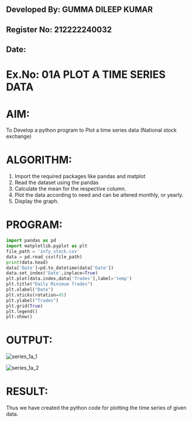## Developed By: GUMMA DILEEP KUMAR
## Register No: 212222240032
##  Date:  

# Ex.No: 01A  PLOT A TIME SERIES DATA

# AIM:
To Develop a python program to Plot a time series data (National stock exchange)


# ALGORITHM:
1. Import the required packages like pandas and matplot
2. Read the dataset using the pandas
3. Calculate the mean for the respective column.
4. Plot the data according to need and can be altered monthly, or yearly.
5. Display the graph.


# PROGRAM:
```python
import pandas as pd
import matplotlib.pyplot as plt
file_path = 'infy_stock.csv'
data = pd.read_csv(file_path)
print(data.head)
data['Date']=pd.to_datetime(data['Date'])
data.set_index('Date',inplace=True)
plt.plot(data.index,data['Trades'],label='temp')
plt.title("Daily Minimum Trades")
plt.xlabel("Date")
plt.xticks(rotation=45)
plt.ylabel("Trades")
plt.grid(True)
plt.legend()
plt.show()
```

# OUTPUT:

![series_1a_1](https://github.com/user-attachments/assets/27e0c27e-a007-437a-bcc4-a0feb60cea68)


![series_1a_2](https://github.com/user-attachments/assets/da59e751-736b-442a-a70e-617e62e9f158)



# RESULT:
Thus we have created the python code for plotting the time series of given data.
